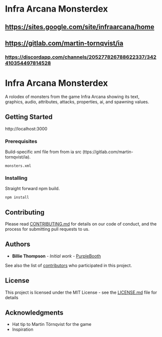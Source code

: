 # Infra Arcana Monsterdex
## https://sites.google.com/site/infraarcana/home
## https://gitlab.com/martin-tornqvist/ia
### https://discordapp.com/channels/205277826788622337/342410354497814528

# Infra Arcana Monsterdex

A rolodex of monsters from the game Infra Arcana showing its text, graphics, audio, attributes, attacks, properties, ai, and spawning values.

## Getting Started

http://localhost:3000

### Prerequisites

Build-specific xml file from from ia src (ttps://gitlab.com/martin-tornqvist/ia).


```
monsters.xml
```

### Installing

Straight forward npm build.

```
npm install
```

## Contributing

Please read [CONTRIBUTING.md](https://gist.github.com/PurpleBooth/b24679402957c63ec426) for details on our code of conduct, and the process for submitting pull requests to us.

## Authors

* **Billie Thompson** - *Initial work* - [PurpleBooth](https://github.com/PurpleBooth)

See also the list of [contributors](https://github.com/your/project/contributors) who participated in this project.

## License

This project is licensed under the MIT License - see the [LICENSE.md](LICENSE.md) file for details

## Acknowledgments

* Hat tip to Martin Törnqvist for the game
* Inspiration
